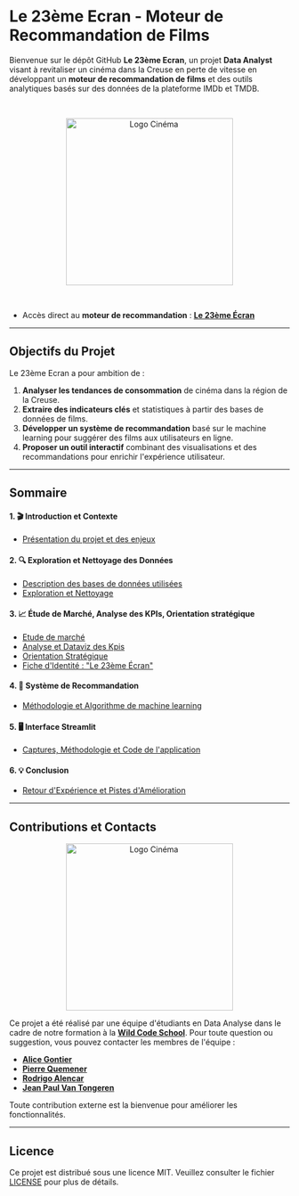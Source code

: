 # Le 23ème Ecran - Moteur de Recommandation de Films
Bienvenue sur le dépôt GitHub **Le 23ème Ecran**, un projet **Data Analyst** visant à revitaliser un cinéma dans la Creuse en perte de vitesse en développant un **moteur de recommandation de films** et des outils analytiques basés sur des données de la plateforme IMDb et TMDB.

<br>
<p align="center">
  <img src="./donnees/images/IMG_0259.JPG" alt="Logo Cinéma" width="300">
</p>
<br>

- Accès direct au **moteur de recommandation** : **[Le 23ème Écran](https://movie-recommendation-project-wcs-bleu-sauvage.streamlit.app/)**

---

## Objectifs du Projet

Le 23ème Ecran a pour ambition de :

1. **Analyser les tendances de consommation** de cinéma dans la région de la Creuse.
2. **Extraire des indicateurs clés** et statistiques à partir des bases de données de films.
3. **Développer un système de recommandation** basé sur le machine learning pour suggérer des films aux utilisateurs en ligne.
4. **Proposer un outil interactif** combinant des visualisations et des recommandations pour enrichir l'expérience utilisateur.

---

## Sommaire

#### 1. 🎬 Introduction et Contexte
   - [Présentation du projet et des enjeux](./donnees/md/projet_enjeux.md)

#### 2. 🔍 Exploration et Nettoyage des Données
   - [Description des bases de données utilisées](./donnees/md/description_bdd.md)
   - [Exploration et Nettoyage](./donnees/md/intro_bdd.md)

#### 3. 📈 Étude de Marché, Analyse des KPIs, Orientation stratégique
   - [Etude de marché](/donnees/md/etude_de_marche.md)
   - [Analyse et Dataviz des Kpis](./donnees/md/analyse_kpi.md)
   - [Orientation Stratégique](/donnees/md/axes_strategiques.md)
   - [Fiche d'Identité : "Le 23ème Écran"](./donnees/md/le_23eme_ecran_identite.md)

#### 4. 🤖 Système de Recommandation
   - [Méthodologie et Algorithme de machine learning](./donnees/md/intro_systeme_recommandation.md)

#### 5. 🖥️ Interface Streamlit
   - [Captures, Méthodologie et Code de l'application](./donnees/md/intro_streamlit.md)

#### 6. 💡 Conclusion
   - [Retour d'Expérience et Pistes d'Amélioration](./donnees/md/debrief_projet.md)

---

## Contributions et Contacts

<p align="center">
  <img src="./donnees/images/IMG_0256.JPG?raw=true" alt="Logo Cinéma" width="300">
</p>

Ce projet a été réalisé par une équipe d'étudiants en Data Analyse dans le cadre de notre formation à la **[Wild Code School](https://www.wildcodeschool.com/)**. Pour toute question ou suggestion, vous pouvez contacter les membres de l'équipe :

- **[Alice Gontier](https://github.com/aliceaupaysdesdata)**
- **[Pierre Quemener](https://github.com/Pierre-Q)** 
- **[Rodrigo Alencar](https://github.com/hawdgeal)** 
- **[Jean Paul Van Tongeren](https://github.com/jpvt-data)**

Toute contribution externe est la bienvenue pour améliorer les fonctionnalités.

---

## Licence
Ce projet est distribué sous une licence MIT. Veuillez consulter le fichier [LICENSE](LICENSE) pour plus de détails.
